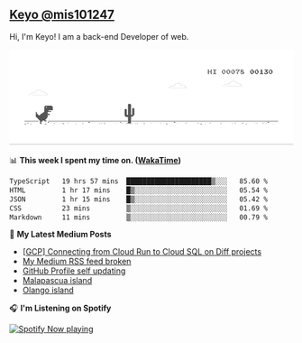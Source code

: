## [Keyo @mis101247](https://github.com/mis101247/mis101247.github.io)

Hi, I'm Keyo! I am a back-end Developer of web. 


![image](https://github.com/mis101247/mis101247/blob/master/dino.gif)

📊 **This week I spent my time on. ([WakaTime](https://wakatime.com/@66242878-3a41-446c-852d-cafde411a834))**
<!--START_SECTION:waka-->
```text
TypeScript   19 hrs 57 mins  █████████████████████▒░░░   85.60 % 
HTML         1 hr 17 mins    █▒░░░░░░░░░░░░░░░░░░░░░░░   05.54 % 
JSON         1 hr 15 mins    █▒░░░░░░░░░░░░░░░░░░░░░░░   05.42 % 
CSS          23 mins         ▒░░░░░░░░░░░░░░░░░░░░░░░░   01.69 % 
Markdown     11 mins         ▒░░░░░░░░░░░░░░░░░░░░░░░░   00.79 % 
```
<!--END_SECTION:waka-->

📕 **My Latest Medium Posts**

<!-- BLOG-POST-LIST:START -->
- [[GCP] Connecting from Cloud Run to Cloud SQL on Diff projects](https://medium.com/mis101247/gcp-connecting-from-cloud-run-to-cloud-sql-on-diff-projects-c0919bd5bd7f?source=rss-1d2d8876197b------2)
- [My Medium RSS feed broken](https://medium.com/mis101247/my-medium-rss-feed-broken-9061e73ac2b7?source=rss-1d2d8876197b------2)
- [GitHub Profile self updating](https://medium.com/mis101247/github-profile-self-updating-1dcef3f35744?source=rss-1d2d8876197b------2)
- [Malapascua island](https://medium.com/mis101247/malapascua-island-a73b19bd3ab3?source=rss-1d2d8876197b------2)
- [Olango island](https://medium.com/mis101247/olango-island-d0f1b6fbd107?source=rss-1d2d8876197b------2)
<!-- BLOG-POST-LIST:END -->

🎧 **I'm Listening on Spotify**

[<img src="https://spotify-now-playing-nu.vercel.app/api/spotify-playing" alt="Spotify Now playing" width="50%" />](https://open.spotify.com/user/21dqdh3gswmbyofjbihypdqba)
